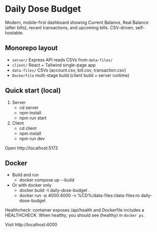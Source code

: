 # Daily Dose Budget

Modern, mobile-first dashboard showing Current Balance, Real Balance (after bills), recent transactions, and upcoming bills. CSV-driven, self-hostable.

## Monorepo layout
- `server/` Express API reads CSVs from `data-files/`
- `client/` React + Tailwind single-page app
- `data-files/` CSVs (account.csv, bill.csv, transaction.csv)
- `Dockerfile` multi-stage build (client build + server runtime)

## Quick start (local)
1. Server
   - cd server
   - npm install
   - npm run start
2. Client
   - cd client
   - npm install
   - npm run dev

Open http://localhost:5173

## Docker
- Build and run
   - docker compose up --build
- Or with docker only
   - docker build -t daily-dose-budget .
   - docker run -p 4000:4000 -v %CD%/data-files:/data-files:ro daily-dose-budget

Healthcheck: container exposes /api/health and Dockerfile includes a HEALTHCHECK. When healthy, you should see (healthy) in `docker ps`.

Visit http://localhost:4000
